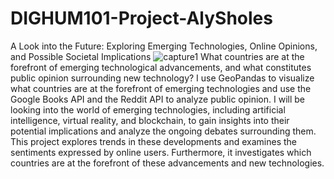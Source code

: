 # DIGHUM101-Project-AlySholes
A Look into the Future: Exploring Emerging Technologies, Online Opinions, and Possible Societal Implications 
![capture1](https://github.com/alyiasholes1/DIGHUM101-Project-AlySholes/assets/111395928/8f29338d-499e-4cb4-b50c-1025a1d61f32)
What countries are at the forefront of emerging technological advancements, and what constitutes public opinion surrounding new technology?
I use GeoPandas to visualize what countries are at the forefront of emerging technologies and use the Google Books API and the Reddit 
API to analyze public opinion. I will be looking into the world of emerging technologies, including artificial intelligence, virtual reality, 
and blockchain, to gain insights into their potential implications and analyze the ongoing debates surrounding them. This project explores 
trends in these developments and examines the sentiments expressed by online users. Furthermore, it investigates which countries are at the 
forefront of these advancements and new technologies. 
